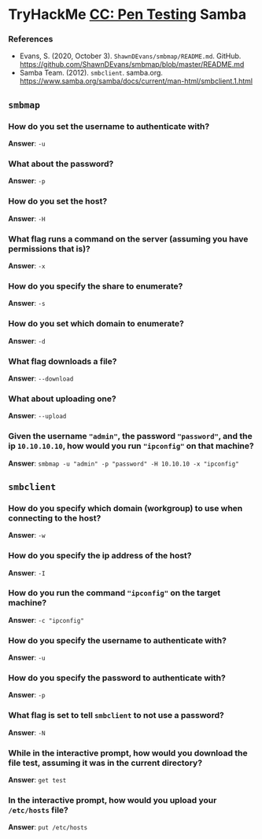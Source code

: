 # TryHackMe [CC: Pen Testing](https://tryhackme.com/room/ccpentesting) Samba
### References
* Evans, S. (2020, October 3). `ShawnDEvans/smbmap/README.md`. GitHub. https://github.com/ShawnDEvans/smbmap/blob/master/README.md
* Samba Team. (2012). `smbclient`. samba.org. https://www.samba.org/samba/docs/current/man-html/smbclient.1.html
## `smbmap`
### How do you set the username to authenticate with?
**Answer**: `-u`
### What about the password?
**Answer**: `-p`
### How do you set the host?
**Answer**: `-H`
### What flag runs a command on the server (assuming you have permissions that is)?
**Answer**: `-x`
### How do you specify the share to enumerate?
**Answer**: `-s`
### How do you set which domain to enumerate?
**Answer**: `-d`
### What flag downloads a file?
**Answer**: `--download`
### What about uploading one?
**Answer**: `--upload`
### Given the username `"admin"`, the password `"password"`, and the ip `10.10.10.10`, how would you run `"ipconfig"` on that machine?
**Answer**: `smbmap -u "admin" -p "password" -H 10.10.10 -x "ipconfig"`
## `smbclient`
### How do you specify which domain (workgroup) to use when connecting to the host?
**Answer**: `-w`
### How do you specify the ip address of the host?
**Answer**: `-I`
### How do you run the command `"ipconfig"` on the target machine?
**Answer**: `-c "ipconfig"`
### How do you specify the username to authenticate with?
**Answer**: `-u`
### How do you specify the password to authenticate with?
**Answer**: `-p`
### What flag is set to tell `smbclient` to not use a password?
**Answer**: `-N`
### While in the interactive prompt, how would you download the file test, assuming it was in the current directory?
**Answer**: `get test`
### In the interactive prompt, how would you upload your `/etc/hosts` file?
**Answer**: `put /etc/hosts`




